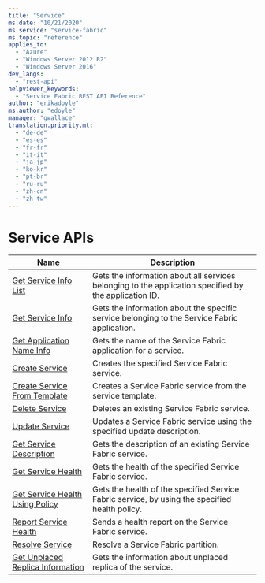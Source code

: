 ```yaml
---
title: "Service"
ms.date: "10/21/2020"
ms.service: "service-fabric"
ms.topic: "reference"
applies_to: 
  - "Azure"
  - "Windows Server 2012 R2"
  - "Windows Server 2016"
dev_langs: 
  - "rest-api"
helpviewer_keywords: 
  - "Service Fabric REST API Reference"
author: "erikadoyle"
ms.author: "edoyle"
manager: "gwallace"
translation.priority.mt: 
  - "de-de"
  - "es-es"
  - "fr-fr"
  - "it-it"
  - "ja-jp"
  - "ko-kr"
  - "pt-br"
  - "ru-ru"
  - "zh-cn"
  - "zh-tw"
---
```

# Service APIs

| Name | Description |
| --- | --- |
| [Get Service Info List](sfclient-v72-api-getserviceinfolist.md) | Gets the information about all services belonging to the application specified by the application ID.<br/> |
| [Get Service Info](sfclient-v72-api-getserviceinfo.md) | Gets the information about the specific service belonging to the Service Fabric application.<br/> |
| [Get Application Name Info](sfclient-v72-api-getapplicationnameinfo.md) | Gets the name of the Service Fabric application for a service.<br/> |
| [Create Service](sfclient-v72-api-createservice.md) | Creates the specified Service Fabric service.<br/> |
| [Create Service From Template](sfclient-v72-api-createservicefromtemplate.md) | Creates a Service Fabric service from the service template.<br/> |
| [Delete Service](sfclient-v72-api-deleteservice.md) | Deletes an existing Service Fabric service.<br/> |
| [Update Service](sfclient-v72-api-updateservice.md) | Updates a Service Fabric service using the specified update description.<br/> |
| [Get Service Description](sfclient-v72-api-getservicedescription.md) | Gets the description of an existing Service Fabric service.<br/> |
| [Get Service Health](sfclient-v72-api-getservicehealth.md) | Gets the health of the specified Service Fabric service.<br/> |
| [Get Service Health Using Policy](sfclient-v72-api-getservicehealthusingpolicy.md) | Gets the health of the specified Service Fabric service, by using the specified health policy.<br/> |
| [Report Service Health](sfclient-v72-api-reportservicehealth.md) | Sends a health report on the Service Fabric service.<br/> |
| [Resolve Service](sfclient-v72-api-resolveservice.md) | Resolve a Service Fabric partition.<br/> |
| [Get Unplaced Replica Information](sfclient-v72-api-getunplacedreplicainformation.md) | Gets the information about unplaced replica of the service.<br/> |

